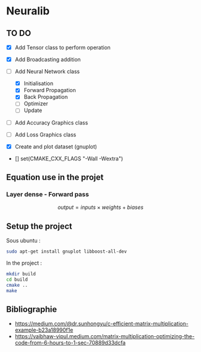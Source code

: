 # Neuralib

## TO DO

- [X] Add Tensor class to perform operation
- [X] Add Broadcasting addition

- [ ] Add Neural Network class
    - [X] Initialisation
    - [X] Forward Propagation
    - [X] Back Propagation
    - [ ] Optimizer
    - [ ] Update
- [ ] Add Accuracy Graphics class
- [ ] Add Loss Graphics class
- [X] Create and plot dataset (gnuplot) 
- [] set(CMAKE_CXX_FLAGS "-Wall -Wextra")

## Equation use in the projet

### Layer dense - Forward pass

$$
    output = inputs \times weights + biases
$$

## Setup the project

Sous ubuntu :
```bash
sudo apt-get install gnuplot libboost-all-dev
```

In the project :
```bash
mkdir build
cd build
cmake ..
make
```

## Bibliographie

- https://medium.com/@dr.sunhongyu/c-efficient-matrix-multiplication-example-b23a18990f1e
- https://vaibhaw-vipul.medium.com/matrix-multiplication-optimizing-the-code-from-6-hours-to-1-sec-70889d33dcfa

